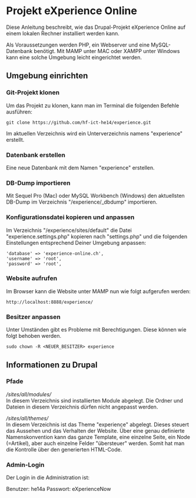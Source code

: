 # Projekt eXperience Online

Diese Anleitung beschreibt, wie das Drupal-Projekt eXperience Online auf einem lokalen Rechner installiert werden kann.

Als Voraussetzungen werden PHP, ein Webserver und eine MySQL-Datenbank benötigt. Mit MAMP unter MAC oder XAMPP unter Windows kann eine solche Umgebung leicht eingerichtet werden.

## Umgebung einrichten

### Git-Projekt klonen

Um das Projekt zu klonen, kann man im Terminal die folgenden Befehle ausführen:

    git clone https://github.com/hf-ict-he14/experience.git

Im aktuellen Verzeichnis wird ein Unterverzeichnis namens "experience" erstellt.

### Datenbank erstellen

Eine neue Datenbank mit dem Namen "experience" erstellen.

### DB-Dump importieren

Mit Sequel Pro (Mac) oder MySQL Workbench (Windows) den aktuellsten DB-Dump im Verzeichnis "/experience/_dbdump" importieren.

### Konfigurationsdatei kopieren und anpassen

Im Verzeichnis "/experience/sites/default" die Datei "experience.settings.php" kopieren nach "settings.php" und die folgenden Einstellungen entsprechend Deiner Umgebung anpassen:

    'database' => 'experience-online.ch',
    'username' => 'root',
    'password' => 'root',

### Website aufrufen

Im Browser kann die Website unter MAMP nun wie folgt aufgerufen werden:

    http://localhost:8888/experience/
    
### Besitzer anpassen

Unter Umständen gibt es Probleme mit Berechtigungen. Diese können wie folgt behoben werden.

	sudo chown -R <NEUER_BESITZER> experience


## Informationen zu Drupal

### Pfade

*/sites/all/modules/*  
In diesem Verzeichnis sind installierten Module abgelegt. Die Ordner und Dateien in diesem
Verzeichnis dürfen nicht angepasst werden.

*/sites/all/themes/*  
In diesem Verzeichnis ist das Theme "experience" abgelegt. Dieses steuert das Aussehen und
das Verhalten der Website.
Über eine genau definierte Namenskonvention kann das ganze Template, eine einzelne 
Seite, ein Node (=Artikel), aber auch einzelne Felder "übersteuer" werden. Somit hat man 
die Kontrolle über den generierten HTML-Code.

### Admin-Login

Der Login in die Administration ist:

Benutzer: he14a
Passwort: eXperienceNow
